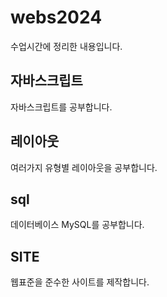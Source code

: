 # webs2024
수업시간에 정리한 내용입니다.
## 자바스크립트
자바스크립트를 공부합니다. 


## 레이아웃
여러가지 유형별 레이아웃을 공부합니다.

## sql
데이터베이스 MySQL를 공부합니다.

## SITE
웹표준을 준수한 사이트를 제작합니다.